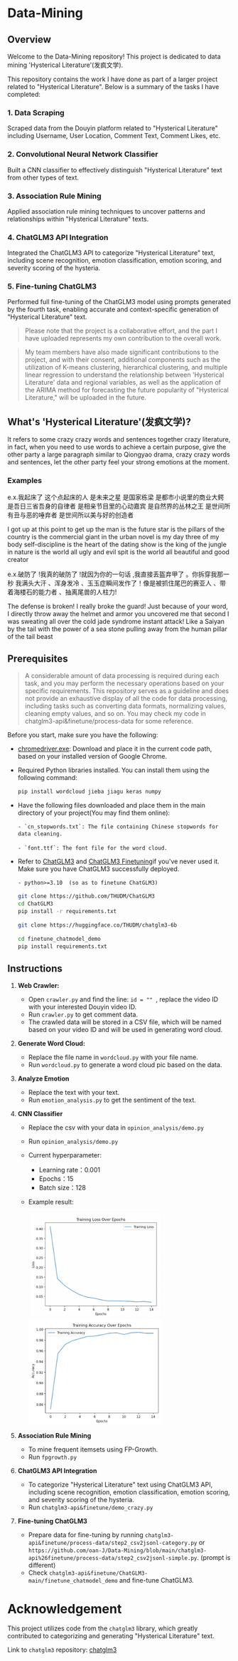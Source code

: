 # Data-Mining

## Overview

Welcome to the Data-Mining repository! This project is dedicated to data mining 'Hysterical Literature'(发疯文学).

This repository contains the work I have done as part of a larger project related to "Hysterical Literature". Below is a summary of the tasks I have completed:


### 1. Data Scraping

Scraped data from the Douyin platform related to "Hysterical Literature" including Username, User Location, Comment Text, Comment Likes, etc.

### 2. Convolutional Neural Network Classifier

Built a CNN classifier to effectively distinguish "Hysterical Literature" text from other types of text.

### 3. Association Rule Mining

Applied association rule mining techniques to uncover patterns and relationships within "Hysterical Literature" texts.

### 4. ChatGLM3 API Integration

Integrated the ChatGLM3 API to categorize "Hysterical Literature" text, including scene recognition, emotion classification, emotion scoring, and severity scoring of the hysteria.

### 5. Fine-tuning ChatGLM3

Performed full fine-tuning of the ChatGLM3 model using prompts generated by the fourth task, enabling accurate and context-specific generation of "Hysterical Literature" text.


> Please note that the project is a collaborative effort, and the part I have uploaded represents my own contribution to the overall work.

> My team members have also made significant contributions to the project, and with their consent, additional components such as the utilization of K-means clustering, hierarchical clustering, and multiple linear regression to understand the relationship between 'Hysterical Literature' data and regional variables, as well as the application of the ARIMA method for forecasting the future popularity of "Hysterical Literature," will be uploaded in the future.



## What's 'Hysterical Literature'(发疯文学)?

It refers to some crazy crazy words and sentences together crazy literature, in fact, when you need to use words to achieve a certain purpose, give the other party a large paragraph similar to Qiongyao drama, crazy crazy words and sentences, let the other party feel your strong emotions at the moment.

### Examples
e.x.我起床了 这个点起床的人 是未来之星 是国家栋梁 是都市小说里的商业大鳄 是吾日三省吾身的自律者 是相亲节目里的心动嘉宾 是自然界的丛林之王 是世间所有丑与恶的唾弃者 是世间所以美与好的创造者

I got up at this point to get up the man is the future star is the pillars of the country is the commercial giant in the urban novel is my day three of my body self-discipline is the heart of the dating show is the king of the jungle in nature is the world all ugly and evil spit is the world all beautiful and good creator

e.x.破防了 !我真的破防了 !就因为你的一句话 ,我直接丢盔弃甲了 。你拆穿我那一秒 我满头大汗 、浑身发冷 、玉玉症瞬间发作了！像是被抓住尾巴的赛亚人 、带着海楼石的能力者 、抽离尾兽的人柱力!

The defense is broken! I really broke the guard! Just because of your word, I directly throw away the helmet and armor you uncovered me that second I was sweating all over the cold jade syndrome instant attack! Like a Saiyan by the tail with the power of a sea stone pulling away from the human pillar of the tail beast

## Prerequisites

 > A considerable amount of data processing is required during each task, and you may perform the necessary operations based on your specific requirements. This repository serves as a guideline and does not provide an exhaustive display of all the code for data processing, including tasks such as converting data formats, normalizing values, cleaning empty values, and so on. You may check my code in chatglm3-api&finetune/process-data for some reference.


Before you start, make sure you have the following:

- [chromedriver.exe](http://chromedriver.storage.googleapis.com/index.html): Download and place it in the current code path, based on your installed version of Google Chrome.

- Required Python libraries installed. You can install them using the following command:

    ```bash
    pip install wordcloud jieba jiagu keras numpy
    ```
    
- Have the following files downloaded and place them in the main directory of your project(You may find them online):

      - `cn_stopwords.txt`: The file containing Chinese stopwords for data cleaning.
  
      - `font.ttf`: The font file for the word cloud.


- Refer to [ChatGLM3](https://github.com/THUDM/ChatGLM3/blob/main/README_en.md#how-to-use) and [ChatGLM3 Finetuning](https://github.com/THUDM/ChatGLM3/tree/main/finetune_chatmodel_demo)if you've never used it. Make sure you have ChatGLM3 successfully deployed.

      - python>=3.10  (so as to finetune ChatGLM3)
  
    ```bash
    git clone https://github.com/THUDM/ChatGLM3
    cd ChatGLM3
    pip install -r requirements.txt
    ```

    ```bash
    git clone https://huggingface.co/THUDM/chatglm3-6b
    ```
    
    ```bash
    cd finetune_chatmodel_demo
    pip install requirements.txt
    ```


## Instructions

1. **Web Crawler:**
   - Open `crawler.py` and find the line: `id = "" `, replace the video ID with your interested Douyin video ID.
   - Run `crawler.py` to get comment data.
   - The crawled data will be stored in a CSV file, which will be named based on your video ID and will be used in generating word cloud.
       
2. **Generate Word Cloud:**
   - Replace the file name in `wordcloud.py` with your file name.
   - Run `wordcloud.py` to generate a word cloud pic based on the data.

3. **Analyze Emotion**
   - Replace the text with your text.
   - Run `emotion_analysis.py` to get the sentiment of the text.
     
4. **CNN Classifier**
   - Replace the csv with your data in `opinion_analysis/demo.py`
   - Run `opinion_analysis/demo.py`
   - Current hyperparameter:
       - Learning rate：0.001
       - Epochs：15
       - Batch size：128
   - Example result:
  
     <img src="https://github.com/oan-J/Data-Mining/blob/main/img/loss.png" alt="loss pic" width="300">
  
     
     <img src="https://github.com/oan-J/Data-Mining/blob/main/img/acc.png" alt="acc pic" width="300">

5. **Association Rule Mining**
   - To mine frequent itemsets using FP-Growth.
   - Run `fpgrowth.py`


6. **ChatGLM3 API Integration**
   - To categorize "Hysterical Literature" text using ChatGLM3 API, including scene recognition, emotion classification, emotion scoring, and severity scoring of the hysteria. 
   - Run `chatglm3-api&finetune/demo_crazy.py`

   
7. **Fine-tuning ChatGLM3**
   - Prepare data for fine-tuning by running `chatglm3-api&finetune/process-data/step2_csv2jsonl-category.py` or `https://github.com/oan-J/Data-Mining/blob/main/chatglm3-api%26finetune/process-data/step2_csv2jsonl-simple.py`. (prompt is different)
   - Check `chatglm3-api&finetune/ChatGLM3-main/finetune_chatmodel_demo` and fine-tune ChatGLM3.



# Acknowledgement

This project utilizes code from the `chatglm3` library, which greatly contributed to categorizing and generating "Hysterical Literature" text.

Link to `chatglm3` repository: [chatglm3](https://github.com/THUDM/ChatGLM3)
